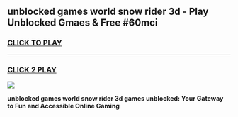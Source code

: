 
## unblocked games world snow rider 3d - Play Unblocked Gmaes & Free #60mci
<h3>
<a href="https://news.freeplayer.one?title=unblocked_games_world_snow_rider_3d&ref=03M">CLICK TO PLAY</a></h3>
<hr>

<h3>
<a href="https://news.freeplayer.one?title=unblocked_games_world_snow_rider_3d&ref=03M">CLICK 2 PLAY</a>
  
</h3>

<a href="https://news.freeplayer.one?title=unblocked_games_world_snow_rider_3d&ref=03M"><img src="https://clearcache.store/games.png"></a>


**unblocked games world snow rider 3d games unblocked: Your Gateway to Fun and Accessible Online Gaming**
